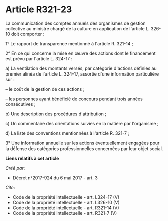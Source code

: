 # Article R321-23

La communication des comptes annuels des organismes de gestion collective au ministre chargé de la culture en application de
l'article L. 326-10 doit comporter : 

1° Le rapport de transparence mentionné à l'article R. 321-14 ; 

2° En ce qui concerne la mise en œuvre des actions dont le financement est prévu par l'article L. 324-17 : 

a) La ventilation des montants versés, par catégorie d'actions définies au premier alinéa de l'article L. 324-17, assortie
d'une information particulière sur : 

– le coût de la gestion de ces actions ; 

– les personnes ayant bénéficié de concours pendant trois années consécutives ; 

b) Une description des procédures d'attribution ; 

c) Un commentaire des orientations suivies en la matière par l'organisme ; 

d) La liste des conventions mentionnées à l'article R. 321-7 ; 

3° Une information annuelle sur les actions éventuellement engagées pour la défense des catégories professionnelles
concernées par leur objet social.

**Liens relatifs à cet article**

_Créé par_:

  - Décret n°2017-924 du 6 mai 2017 - art. 3

_Cite_:

  - Code de la propriété intellectuelle - art. L324-17 (V)
  - Code de la propriété intellectuelle - art. L326-10 (V)
  - Code de la propriété intellectuelle - art. R321-14 (V)
  - Code de la propriété intellectuelle - art. R321-7 (V)
